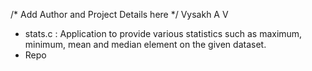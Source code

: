 /* Add Author and Project Details here */
Vysakh A V
- stats.c : Application to provide various statistics such as maximum, minimum, mean and median element on the given dataset.
- Repo

